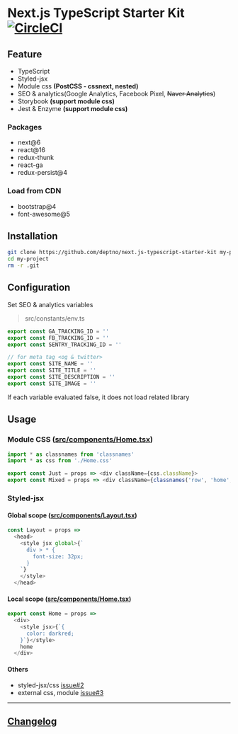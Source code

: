 # Next.js TypeScript Starter Kit [![CircleCI](https://circleci.com/gh/deptno/next.js-typescript-starter-kit.svg?style=svg)](https://circleci.com/gh/deptno/next.js-typescript-starter-kit)

## Feature
 - TypeScript
 - Styled-jsx
 - Module css **(PostCSS - cssnext, nested)**
 - SEO & analytics(Google Analytics, Facebook Pixel, <s>Naver Analytics</s>)
 - Storybook **(support module css)**
 - Jest & Enzyme **(support module css)**

### Packages
 - next@6
 - react@16
 - redux-thunk
 - react-ga
 - redux-persist@4

### Load from CDN
 - bootstrap@4
 - font-awesome@5

## Installation

```sh
git clone https://github.com/deptno/next.js-typescript-starter-kit my-project
cd my-project
rm -r .git
```

## Configuration

Set SEO & analytics variables

> src/constants/env.ts

```typescript
export const GA_TRACKING_ID = ''
export const FB_TRACKING_ID = ''
export const SENTRY_TRACKING_ID = ''

// for meta tag <og & twitter>
export const SITE_NAME = ''
export const SITE_TITLE = ''
export const SITE_DESCRIPTION = ''
export const SITE_IMAGE = ''
```

If each variable evaluated false, it does not load related library

## Usage

### Module CSS ([src/components/Home.tsx](src/components/Home.tsx))

```typescript jsx
import * as classnames from 'classnames'
import * as css from './Home.css'

export const Just = props => <div className={css.className}>
export const Mixed = props => <div className={classnames('row', 'home', css.home)}>
```

### Styled-jsx

#### Global scope ([src/components/Layout.tsx](src/components/Layout.tsx))

```typescript jsx
const Layout = props =>
  <head>
    <style jsx global>{`
      div > * {
        font-size: 32px;
      }
    `}
    </style>
  </head>
```

#### Local scope ([src/components/Home.tsx](src/components/Home.tsx))

```typescript jsx
export const Home = props =>
  <div>
    <style jsx>{`{
      color: darkred;
    }`}</style>
    home
  </div>
```

#### Others

- styled-jsx/css [issue#2](https://github.com/deptno/next.js-typescript-starter-kit/issues/2)
- external css, module [issue#3](https://github.com/deptno/next.js-typescript-starter-kit/issues/3)

---

## [Changelog](CHANGELOG.md)
